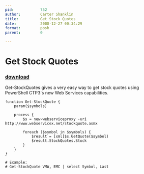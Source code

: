 ```yaml
---
pid:            752
author:         Carter Shanklin
title:          Get Stock Quotes
date:           2008-12-27 00:34:29
format:         posh
parent:         0

---
```


# Get Stock Quotes

### [download](//scripts/752.ps1)

Get-StockQuotes gives a very easy way to get stock quotes using PowerShell CTP3's new Web Services capabilities.

```posh
function Get-StockQuote {
	param($symbols)

	process {
		$s = new-webserviceproxy -uri http://www.webservicex.net/stockquote.asmx

		foreach ($symbol in $symbols) {
			$result = [xml]$s.GetQuote($symbol)
			$result.StockQuotes.Stock
		}
	}
}

# Example:
# Get-StockQuote VMW, EMC | select Symbol, Last
```

